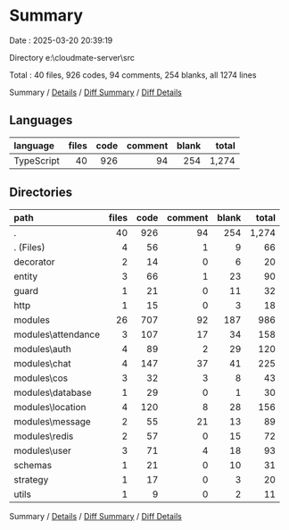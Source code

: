 # Summary

Date : 2025-03-20 20:39:19

Directory e:\\cloudmate-server\\src

Total : 40 files,  926 codes, 94 comments, 254 blanks, all 1274 lines

Summary / [Details](details.md) / [Diff Summary](diff.md) / [Diff Details](diff-details.md)

## Languages
| language | files | code | comment | blank | total |
| :--- | ---: | ---: | ---: | ---: | ---: |
| TypeScript | 40 | 926 | 94 | 254 | 1,274 |

## Directories
| path | files | code | comment | blank | total |
| :--- | ---: | ---: | ---: | ---: | ---: |
| . | 40 | 926 | 94 | 254 | 1,274 |
| . (Files) | 4 | 56 | 1 | 9 | 66 |
| decorator | 2 | 14 | 0 | 6 | 20 |
| entity | 3 | 66 | 1 | 23 | 90 |
| guard | 1 | 21 | 0 | 11 | 32 |
| http | 1 | 15 | 0 | 3 | 18 |
| modules | 26 | 707 | 92 | 187 | 986 |
| modules\\attendance | 3 | 107 | 17 | 34 | 158 |
| modules\\auth | 4 | 89 | 2 | 29 | 120 |
| modules\\chat | 4 | 147 | 37 | 41 | 225 |
| modules\\cos | 3 | 32 | 3 | 8 | 43 |
| modules\\database | 1 | 29 | 0 | 1 | 30 |
| modules\\location | 4 | 120 | 8 | 28 | 156 |
| modules\\message | 2 | 55 | 21 | 13 | 89 |
| modules\\redis | 2 | 57 | 0 | 15 | 72 |
| modules\\user | 3 | 71 | 4 | 18 | 93 |
| schemas | 1 | 21 | 0 | 10 | 31 |
| strategy | 1 | 17 | 0 | 3 | 20 |
| utils | 1 | 9 | 0 | 2 | 11 |

Summary / [Details](details.md) / [Diff Summary](diff.md) / [Diff Details](diff-details.md)